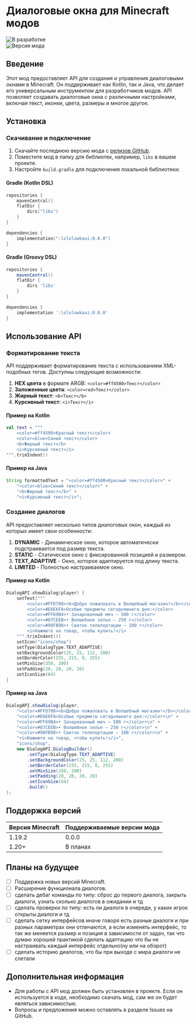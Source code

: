 
# Диалоговые окна для Minecraft модов

![В разработке](https://img.shields.io/badge/Состояние-В%20разработке-orange)  
![Версия мода](https://img.shields.io/badge/Версия-0.0.0-blue)  

## Введение

Этот мод предоставляет API для создания и управления диалоговыми окнами в Minecraft. Он поддерживает как Kotlin, так и Java, что делает его универсальным инструментом для разработчиков модов. API позволяет создавать диалоговые окна с различными настройками, включая текст, иконки, цвета, размеры и многое другое.

## Установка

### Скачивание и подключение

1. Скачайте последнюю версию мода с [релизов GitHub](https://github.com/bat1set/DialogueToolBox/releases).
2. Поместите мод в папку для библиотек, например, `libs` в вашем проекте.
3. Настройте `build.gradle` для подключения локальной библиотеки:

#### Gradle (Kotlin DSL)

```kotlin
repositories {
    mavenCentral()
    flatDir {
        dirs("libs")
    }
}

dependencies {
    implementation(":lololowkaui:0.0.0")
}
```

#### Gradle (Groovy DSL)

```groovy
repositories {
    mavenCentral()
    flatDir {
        dirs 'libs'
    }
}

dependencies {
    implementation ':lololowkaui:0.0.0'
}
```

## Использование API

### Форматирование текста

API поддерживает форматирование текста с использованием XML-подобных тегов. Доступны следующие возможности:

1. **HEX цвета** в формате ARGB: `<color=#ff4500>Текст</color>`
2. **Заложенные цвета**: `<color=red>Текст</color>`
3. **Жирный текст**: `<b>Текст</b>`
4. **Курсивный текст**: `<i>Текст</i>`

#### Пример на Kotlin

```kotlin
val text = """
    <color=#ff4500>Красный текст</color> 
    <color=blue>Синий текст</color> 
    <b>Жирный текст</b> 
    <i>Курсивный текст</i>
""".trimIndent()
```

#### Пример на Java

```java
String formattedText = "<color=#ff4500>Красный текст</color>" + 
    "<color=blue>Синий текст</color>" +
    "<b>Жирный текст</b>" +
    "<i>Курсивный текст</i>";
```

### Создание диалогов

API предоставляет несколько типов диалоговых окон, каждый из которых имеет свои особенности:

1. **DYNAMIC** - Динамическое окно, которое автоматически подстраивается под размер текста.
2. **STATIC** - Статическое окно с фиксированной позицией и размером.
3. **TEXT_ADAPTIVE** - Окно, которое адаптируется под длину текста.
4. **LIMITED** - Полностью настраиваемое окно.

#### Пример на Kotlin

```kotlin
DialogAPI.showDialog(player) {
    setText("""
        <color=#FFD700><b>Добро пожаловать в Волшебный магазин!</b></color>
        <color=#E6E6FA>Особые предметы сегодняшнего дня:</color>
        <color=#FF69B4>• Зачарованный меч – 500 г</color>
        <color=#87CEEB>• Волшебное зелье – 250 г</color>
        <color=#98FB98>• Свиток телепортации – 100 г</color>
        <i>Нажмите на товар, чтобы купить!</i>
    """.trimIndent())
    setIcon("icons/shop")
    setType(DialogType.TEXT_ADAPTIVE)
    setBackgroundColor(25, 25, 112, 200)
    setBorderColor(255, 215, 0, 255)
    setMinSize(350, 200)
    setPadding(20, 20, 20, 20)
    setIconSize(64)
}
```

#### Пример на Java

```java
DialogAPI.showDialog(player, 
    "<color=#FFD700><b>Добро пожаловать в Волшебный магазин!</b></color>\n" +
    "<color=#E6E6FA>Особые предметы сегодняшнего дня:</color>\n" +
    "<color=#FF69B4>• Зачарованный меч – 500 г</color>\n" +
    "<color=#87CEEB>• Волшебное зелье – 250 г</color>\n" +
    "<color=#98FB98>• Свиток телепортации – 100 г</color>\n" +
    "<i>Нажмите на товар, чтобы купить!</i>",
    "icons/shop",
    new DialogAPI.DialogBuilder()
        .setType(DialogType.TEXT_ADAPTIVE)
        .setBackgroundColor(25, 25, 112, 200)
        .setBorderColor(255, 215, 0, 255)
        .setMinSize(350, 200)
        .setPadding(20, 20, 20, 20)
        .setIconSize(64)
        .build()
);
```

## Поддержка версий

| Версия Minecraft | Поддерживаемые версии мода |  
|-------------------|---------------------------|  
| 1.19.2           | 0.0.0                     |  
| 1.20+            | В планах                  |  

## Планы на будущее

- [ ] Поддержка новых версий Minecraft.
- [ ] Расширение функционала диалогов.
- [ ] сделать дебаг команды по типу: сброс до первого диалога, закрыть диалоги, узнать сколько диалогов в ожидании и тд
- [ ] сделать проверки по типу: есть ли диалоги в очереди, у каких игрок открыты диалоги и тд
- [ ] сделать сетку интерфейсов иначе говоря есть разные диалоги и при разных параметрах они отличаются, а если изменять интерфейс, то так же меняется размер и позиция в зависимости от задач, так что думаю хорошей практикой сделать адаптацию что бы не настраивать каждый интерфейс отдельно(ну или на оборот)
- [ ] сделать историю диалогов, что бы при выходе с мира диалоги не слетали

## Дополнительная информация

- Для работы с API мод должен быть установлен в проекте. Если он используется в коде, необходимо скачать мод, сам же он будет являться зависимостью.  
- Вопросы и предложения можно оставлять в разделе Issues на GitHub. 
